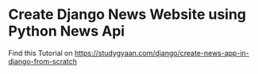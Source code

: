 # Create Django News Website using Python News Api

Find this Tutorial on https://studygyaan.com/django/create-news-app-in-django-from-scratch
